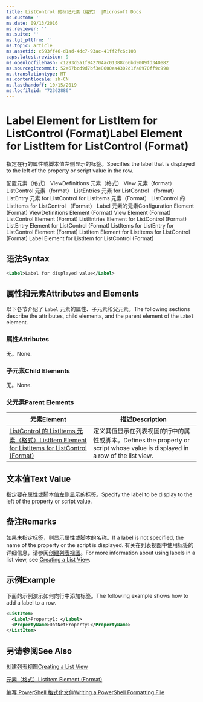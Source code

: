 ```yaml
---
title: ListControl 的标记元素（格式） |Microsoft Docs
ms.custom: ''
ms.date: 09/13/2016
ms.reviewer: ''
ms.suite: ''
ms.tgt_pltfrm: ''
ms.topic: article
ms.assetid: c693ff46-d1ad-4dc7-93ac-41ff2fc6c103
caps.latest.revision: 9
ms.openlocfilehash: c1293d5a1f942704ac01388c66bd9009fd340e82
ms.sourcegitcommit: 52a67bcd9d7bf3e8600ea4302d1fa8970ff9c998
ms.translationtype: MT
ms.contentlocale: zh-CN
ms.lasthandoff: 10/15/2019
ms.locfileid: "72362886"
---
```

# <a name="label-element-for-listitem-for-listcontrol-format"></a><span data-ttu-id="8841a-102">Label Element for ListItem for ListControl (Format)</span><span class="sxs-lookup"><span data-stu-id="8841a-102">Label Element for ListItem for ListControl (Format)</span></span>

<span data-ttu-id="8841a-103">指定在行的属性或脚本值左侧显示的标签。</span><span class="sxs-lookup"><span data-stu-id="8841a-103">Specifies the label that is displayed to the left of the property or script value in the row.</span></span>

<span data-ttu-id="8841a-104">配置元素（格式） ViewDefinitions 元素（格式） View 元素（format） ListControl 元素（format） ListEntries 元素 for ListControl （format） ListEntry 元素 for ListControl for ListItems 元素（Format） ListControl 的 ListItems for ListControl （Format） Label 元素的元素</span><span class="sxs-lookup"><span data-stu-id="8841a-104">Configuration Element (Format) ViewDefinitions Element (Format) View Element (Format) ListControl Element (Format) ListEntries Element for ListControl (Format) ListEntry Element for ListControl (Format) ListItems for ListEntry for ListControl Element (Format) ListItem Element for ListItems for ListControl (Format) Label Element for ListItem for ListControl (Format)</span></span>

## <a name="syntax"></a><span data-ttu-id="8841a-105">语法</span><span class="sxs-lookup"><span data-stu-id="8841a-105">Syntax</span></span>

```xml
<Label>Label for displayed value</Label>
```

## <a name="attributes-and-elements"></a><span data-ttu-id="8841a-106">属性和元素</span><span class="sxs-lookup"><span data-stu-id="8841a-106">Attributes and Elements</span></span>

<span data-ttu-id="8841a-107">以下各节介绍了 `Label` 元素的属性、子元素和父元素。</span><span class="sxs-lookup"><span data-stu-id="8841a-107">The following sections describe the attributes, child elements, and the parent element of the `Label` element.</span></span>

### <a name="attributes"></a><span data-ttu-id="8841a-108">属性</span><span class="sxs-lookup"><span data-stu-id="8841a-108">Attributes</span></span>

<span data-ttu-id="8841a-109">无。</span><span class="sxs-lookup"><span data-stu-id="8841a-109">None.</span></span>

### <a name="child-elements"></a><span data-ttu-id="8841a-110">子元素</span><span class="sxs-lookup"><span data-stu-id="8841a-110">Child Elements</span></span>

<span data-ttu-id="8841a-111">无。</span><span class="sxs-lookup"><span data-stu-id="8841a-111">None.</span></span>

### <a name="parent-elements"></a><span data-ttu-id="8841a-112">父元素</span><span class="sxs-lookup"><span data-stu-id="8841a-112">Parent Elements</span></span>

|<span data-ttu-id="8841a-113">元素</span><span class="sxs-lookup"><span data-stu-id="8841a-113">Element</span></span>|<span data-ttu-id="8841a-114">描述</span><span class="sxs-lookup"><span data-stu-id="8841a-114">Description</span></span>|
|-------------|-----------------|
|[<span data-ttu-id="8841a-115">ListControl 的 ListItems 元素（格式）</span><span class="sxs-lookup"><span data-stu-id="8841a-115">ListItem Element for ListItems for ListControl (Format)</span></span>](./listitem-element-for-listitems-for-listcontrol-format.md)|<span data-ttu-id="8841a-116">定义其值显示在列表视图的行中的属性或脚本。</span><span class="sxs-lookup"><span data-stu-id="8841a-116">Defines the property or script whose value is displayed in a row of the list view.</span></span>|

## <a name="text-value"></a><span data-ttu-id="8841a-117">文本值</span><span class="sxs-lookup"><span data-stu-id="8841a-117">Text Value</span></span>

<span data-ttu-id="8841a-118">指定要在属性或脚本值左侧显示的标签。</span><span class="sxs-lookup"><span data-stu-id="8841a-118">Specify the label to be display to the left of the property or script value.</span></span>

## <a name="remarks"></a><span data-ttu-id="8841a-119">备注</span><span class="sxs-lookup"><span data-stu-id="8841a-119">Remarks</span></span>

<span data-ttu-id="8841a-120">如果未指定标签，则显示属性或脚本的名称。</span><span class="sxs-lookup"><span data-stu-id="8841a-120">If a label is not specified, the name of the property or the script is displayed.</span></span> <span data-ttu-id="8841a-121">有关在列表视图中使用标签的详细信息，请参阅[创建列表视图](./creating-a-list-view.md)。</span><span class="sxs-lookup"><span data-stu-id="8841a-121">For more information about using labels in a list view, see [Creating a List View](./creating-a-list-view.md).</span></span>

## <a name="example"></a><span data-ttu-id="8841a-122">示例</span><span class="sxs-lookup"><span data-stu-id="8841a-122">Example</span></span>

<span data-ttu-id="8841a-123">下面的示例演示如何向行中添加标签。</span><span class="sxs-lookup"><span data-stu-id="8841a-123">The following example shows how to add a label to a row.</span></span>

```xml
<ListItem>
  <Label>Property1: </Label>
  <PropertyName>DotNetProperty1</PropertyName>
</ListItem>

```

## <a name="see-also"></a><span data-ttu-id="8841a-124">另请参阅</span><span class="sxs-lookup"><span data-stu-id="8841a-124">See Also</span></span>

[<span data-ttu-id="8841a-125">创建列表视图</span><span class="sxs-lookup"><span data-stu-id="8841a-125">Creating a List View</span></span>](./creating-a-list-view.md)

[<span data-ttu-id="8841a-126">元素（格式）</span><span class="sxs-lookup"><span data-stu-id="8841a-126">ListItem Element (Format)</span></span>](./listitem-element-for-listitems-for-listcontrol-format.md)

[<span data-ttu-id="8841a-127">编写 PowerShell 格式化文件</span><span class="sxs-lookup"><span data-stu-id="8841a-127">Writing a PowerShell Formatting File</span></span>](./writing-a-powershell-formatting-file.md)
